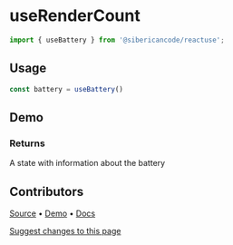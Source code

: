 <script setup>
import Demo from '../../components/demo.vue'
</script>

# useRenderCount

<!-- Hook is useful for accessing and monitoring the battery status of the user's device in a React application -->

```typescript
import { useBattery } from '@sibericancode/reactuse';
```

## Usage
```typescript
const battery = useBattery()
```

## Demo

<Demo hook="useBattery" />

### Returns
A state with information about the battery

## Contributors

[Source](https://github.com/siberiacancode/reactuse/blob/main/src/hooks/useBattery/useBattery.ts) • [Demo](https://github.com/siberiacancode/reactuse/blob/main/src/hooks/useBattery/useBattery.demo.ts) • [Docs](#)

[Suggest changes to this page](#)
